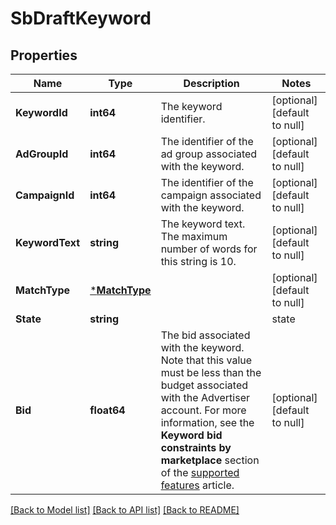 # SbDraftKeyword

## Properties
Name | Type | Description | Notes
------------ | ------------- | ------------- | -------------
**KeywordId** | **int64** | The keyword identifier. | [optional] [default to null]
**AdGroupId** | **int64** | The identifier of the ad group associated with the keyword. | [optional] [default to null]
**CampaignId** | **int64** | The identifier of the campaign associated with the keyword. | [optional] [default to null]
**KeywordText** | **string** | The keyword text. The maximum number of words for this string is 10. | [optional] [default to null]
**MatchType** | [***MatchType**](MatchType.md) |  | [optional] [default to null]
**State** | **string** | | state | description | |-------|-------------| | draft | Newly created keyword. | | enabled | Keyword passed moderation. |  | [optional] [default to null]
**Bid** | **float64** | The bid associated with the keyword. Note that this value must be less than the budget associated with the Advertiser account. For more information, see the **Keyword bid constraints by marketplace** section of the [supported features](https://advertising.amazon.com/API/docs/v2/guides/supported_features) article. | [optional] [default to null]

[[Back to Model list]](../README.md#documentation-for-models) [[Back to API list]](../README.md#documentation-for-api-endpoints) [[Back to README]](../README.md)


